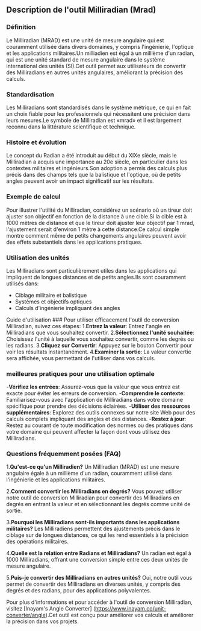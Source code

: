 ## Description de l'outil Milliradian (Mrad)

### Définition
Le Milliradian (MRAD) est une unité de mesure angulaire qui est couramment utilisée dans divers domaines, y compris l'ingénierie, l'optique et les applications militaires.Un milliadien est égal à un millième d'un radian, qui est une unité standard de mesure angulaire dans le système international des unités (SI).Cet outil permet aux utilisateurs de convertir des Milliradians en autres unités angulaires, améliorant la précision des calculs.

### Standardisation
Les Milliradians sont standardisés dans le système métrique, ce qui en fait un choix fiable pour les professionnels qui nécessitent une précision dans leurs mesures.Le symbole de Milliradian est «mrad» et il est largement reconnu dans la littérature scientifique et technique.

### Histoire et évolution
Le concept du Radian a été introduit au début du XIXe siècle, mais le Milliradian a acquis une importance au 20e siècle, en particulier dans les contextes militaires et ingénieurs.Son adoption a permis des calculs plus précis dans des champs tels que la balistique et l'optique, où de petits angles peuvent avoir un impact significatif sur les résultats.

### Exemple de calcul
Pour illustrer l'utilité du Milliradian, considérez un scénario où un tireur doit ajuster son objectif en fonction de la distance à une cible.Si la cible est à 1000 mètres de distance et que le tireur doit ajuster leur objectif par 1 mrad, l'ajustement serait d'environ 1 mètre à cette distance.Ce calcul simple montre comment même de petits changements angulaires peuvent avoir des effets substantiels dans les applications pratiques.

### Utilisation des unités
Les Milliradians sont particulièrement utiles dans les applications qui impliquent de longues distances et de petits angles.Ils sont couramment utilisés dans:
- Ciblage militaire et balistique
- Systèmes et objectifs optiques
- Calculs d'ingénierie impliquant des angles

Guide d'utilisation ###
Pour utiliser efficacement l'outil de conversion Milliradian, suivez ces étapes:
1.**Entrez la valeur**: Entrez l'angle en Milliradians que vous souhaitez convertir.
2.**Sélectionnez l'unité souhaitée**: Choisissez l'unité à laquelle vous souhaitez convertir, comme les degrés ou les radians.
3.**Cliquez sur Convertir**: Appuyez sur le bouton Convertir pour voir les résultats instantanément.
4.**Examiner la sortie**: La valeur convertie sera affichée, vous permettant de l'utiliser dans vos calculs.

### meilleures pratiques pour une utilisation optimale
-**Vérifiez les entrées**: Assurez-vous que la valeur que vous entrez est exacte pour éviter les erreurs de conversion.
-**Comprendre le contexte**: Familiarisez-vous avec l'application de Milliradians dans votre domaine spécifique pour prendre des décisions éclairées.
-**Utiliser des ressources supplémentaires**: Explorez des outils connexes sur notre site Web pour des calculs complets impliquant des angles et des distances.
-**Restez à jour**: Restez au courant de toute modification des normes ou des pratiques dans votre domaine qui peuvent affecter la façon dont vous utilisez des Milliradians.

### Questions fréquemment posées (FAQ)

1.**Qu'est-ce qu'un Milliradien?**
Un Milliradian (MRAD) est une mesure angulaire égale à un millième d'un radian, couramment utilisé dans l'ingénierie et les applications militaires.

2.**Comment convertir les Milliradians en degrés?**
Vous pouvez utiliser notre outil de conversion Milliradian pour convertir des Milliradians en degrés en entrant la valeur et en sélectionnant les degrés comme unité de sortie.

3.**Pourquoi les Milliradians sont-ils importants dans les applications militaires?**
Les Milliradiens permettent des ajustements précis dans le ciblage sur de longues distances, ce qui les rend essentiels à la précision des opérations militaires.

4.**Quelle est la relation entre Radians et Milliradians?**
Un radian est égal à 1000 Milliradians, offrant une conversion simple entre ces deux unités de mesure angulaire.

5.**Puis-je convertir des Milliradians en autres unités?**
Oui, notre outil vous permet de convertir des Milliradians en diverses unités, y compris des degrés et des radians, pour des applications polyvalentes.

Pour plus d'informations et pour accéder à l'outil de conversion Milliradian, visitez [Inayam's Angle Converter] (https://www.inayam.co/unit-converter/angle).Cet outil est conçu pour améliorer vos calculs et améliorer la précision dans vos projets.